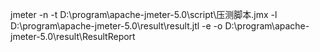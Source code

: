 

jmeter -n -t D:\program\apache-jmeter-5.0\script\压测脚本.jmx -l D:\program\apache-jmeter-5.0\result\result.jtl -e -o D:\program\apache-jmeter-5.0\result\ResultReport